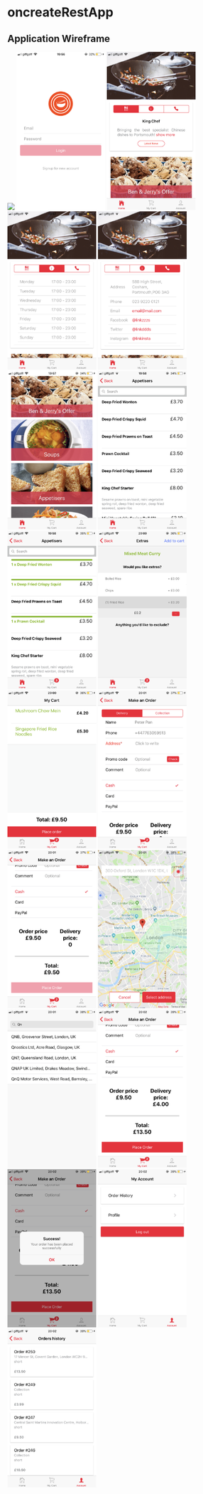 # oncreateRestApp

<h2> Application Wireframe </h2>

<div>
<img src="src/assets/Wireframe%20screenshots/IMG_0149.PNG?raw=true" width="200" height="auto">

<img src="src/assets/Wireframe%20screenshots/IMG_0150.PNG?raw=true" width="200" height="auto">

<img src="src/assets/Wireframe%20screenshots/IMG_0151.PNG?raw=true" width="200" height="auto">

<img src="src/assets/Wireframe%20screenshots/IMG_0152.PNG?raw=true" width="200" height="auto">

<img src="src/assets/Wireframe%20screenshots/IMG_0153.PNG?raw=true" width="200" height="auto">

<img src="src/assets/Wireframe%20screenshots/IMG_0154.PNG?raw=true" width="200" height="auto">

<img src="src/assets/Wireframe%20screenshots/IMG_0155.PNG?raw=true" width="200" height="auto">

<img src="src/assets/Wireframe%20screenshots/IMG_0156.PNG?raw=true" width="200" height="auto">

<img src="src/assets/Wireframe%20screenshots/IMG_0158.PNG?raw=true" width="200" height="auto">

<img src="src/assets/Wireframe%20screenshots/IMG_0159.PNG?raw=true" width="200" height="auto">

<img src="src/assets/Wireframe%20screenshots/IMG_0160.PNG?raw=true" width="200" height="auto">

<img src="src/assets/Wireframe%20screenshots/IMG_0161.PNG?raw=true" width="200" height="auto">

<img src="src/assets/Wireframe%20screenshots/IMG_0163.PNG?raw=true" width="200" height="auto">

<img src="src/assets/Wireframe%20screenshots/IMG_0164.PNG?raw=true" width="200" height="auto">

<img src="src/assets/Wireframe%20screenshots/IMG_0165.PNG?raw=true" width="200" height="auto">

<img src="src/assets/Wireframe%20screenshots/IMG_0167.PNG?raw=true" width="200" height="auto">

<img src="src/assets/Wireframe%20screenshots/IMG_0168.PNG?raw=true" width="200" height="auto">

<img src="src/assets/Wireframe%20screenshots/IMG_0169.PNG?raw=true" width="200" height="auto">
</div>
